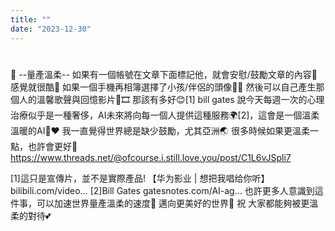 ```yaml
---
title: ""
date: "2023-12-30"
---
```

# 

🌟 --量產溫柔--
如果有一個帳號在文章下面標記他，就會安慰/鼓勵文章的內容💖
感覺就很酷🚀
如果一個手機再相簿選擇了小孩/伴侶的頭像👶👫
然後可以自己產生那個人的溫馨歌聲與回憶影片🎵🎞️
那該有多好😊[1]
bill gates 說今天每週一次的心理治療似乎是一種奢侈，AI未來將向每一個人提供這種服務🌍[2]，這會是一個溫柔溫暖的AI🤖❤️
我一直覺得世界總是缺少鼓勵，尤其亞洲🌏
很多時候如果更溫柔一點，也許會更好🌷
https://www.threads.net/@ofcourse.i.still.love.you/post/C1L6vJSpli7

[1]這只是宣傳片，並不是實際產品!
【华为影业 | 想把我唱给你听】 bilibili.com/video…
[2]Bill Gates
gatesnotes.com/AI-ag…
也許更多人意識到這件事，可以加速世界量產溫柔的速度🚀
邁向更美好的世界🌈
祝 大家都能夠被更溫柔的對待💕

